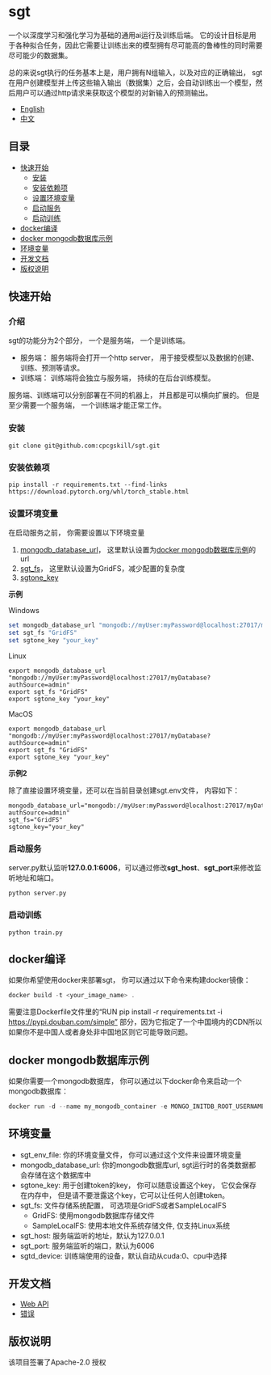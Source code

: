 # sgt

一个以深度学习和强化学习为基础的通用ai运行及训练后端。 它的设计目标是用于各种拟合任务，因此它需要让训练出来的模型拥有尽可能高的鲁棒性的同时需要尽可能少的数据集。

总的来说sgt执行的任务基本上是，用户拥有N组输入，以及对应的正确输出，
sgt在用户创建模型并上传这些输入输出（数据集）之后，会自动训练出一个模型，然后用户可以通过http请求来获取这个模型的对新输入的预测输出。


* [English](./README.en-US.md)
* [中文](./README.md)

## 目录

- [快速开始](#快速开始)
    * [安装](#安装)
    * [安装依赖项](#安装依赖项)
    * [设置环境变量](#设置环境变量)
    * [启动服务](#启动服务)
    * [启动训练](#启动训练)
- [docker编译](#docker编译)
- [docker mongodb数据库示例](#docker-mongodb数据库示例)
- [环境变量](#环境变量)
- [开发文档](#开发文档)
- [版权说明](#版权说明)

## 快速开始

### 介绍

sgt的功能分为2个部分， 一个是服务端， 一个是训练端。

- 服务端： 服务端将会打开一个http server， 用于接受模型以及数据的创建、训练、预测等请求。
- 训练端： 训练端将会独立与服务端， 持续的在后台训练模型。

服务端、训练端可以分别部署在不同的机器上， 并且都是可以横向扩展的。
但是至少需要一个服务端， 一个训练端才能正常工作。

### 安装

```commandline
git clone git@github.com:cpcgskill/sgt.git
```

### 安装依赖项

```commandline
pip install -r requirements.txt --find-links https://download.pytorch.org/whl/torch_stable.html
```

### 设置环境变量

在启动服务之前， 你需要设置以下环境变量

1. [mongodb_database_url](#环境变量)， 这里默认设置为[docker mongodb数据库示例](#docker-mongodb数据库示例)的url
2. [sgt_fs](#环境变量)， 这里默认设置为GridFS，减少配置的复杂度
3. [sgtone_key](#环境变量)

**示例**

Windows

```powershell
set mongodb_database_url "mongodb://myUser:myPassword@localhost:27017/myDatabase?authSource=admin"
set sgt_fs "GridFS"
set sgtone_key "your_key"
```

Linux

```shell
export mongodb_database_url "mongodb://myUser:myPassword@localhost:27017/myDatabase?authSource=admin"
export sgt_fs "GridFS"
export sgtone_key "your_key"
```

MacOS

```shell
export mongodb_database_url "mongodb://myUser:myPassword@localhost:27017/myDatabase?authSource=admin"
export sgt_fs "GridFS"
export sgtone_key "your_key"
```

**示例2**

除了直接设置环境变量，还可以在当前目录创建sgt.env文件， 内容如下：

```dotenv
mongodb_database_url="mongodb://myUser:myPassword@localhost:27017/myDatabase?authSource=admin"
sgt_fs="GridFS"
sgtone_key="your_key"
```

### 启动服务

server.py默认监听**127.0.0.1:6006**，可以通过修改**sgt_host**、**sgt_port**来修改监听地址和端口。

```commandline
python server.py
```

### 启动训练

```commandline
python train.py
```

## docker编译

如果你希望使用docker来部署sgt， 你可以通过以下命令来构建docker镜像：

```powershell
docker build -t <your_image_name> .
```

需要注意Dockerfile文件里的“RUN pip install -r requirements.txt -i https://pypi.douban.com/simple”
部分，因为它指定了一个中国境内的CDN所以如果你不是中国人或者身处非中国地区则它可能导致问题。

## docker mongodb数据库示例

如果你需要一个mongodb数据库， 你可以通过以下docker命令来启动一个mongodb数据库：

```powershell
docker run -d --name my_mongodb_container -e MONGO_INITDB_ROOT_USERNAME=myUser -e MONGO_INITDB_ROOT_PASSWORD=myPassword -e MONGO_INITDB_DATABASE=myDatabase -p 27017:27017 mongo
```

## 环境变量

- sgt_env_file: 你的环境变量文件， 你可以通过这个文件来设置环境变量
- mongodb_database_url: 你的mongodb数据库url, sgt运行时的各类数据都会存储在这个数据库中
- sgtone_key: 用于创建token的key， 你可以随意设置这个key， 它仅会保存在内存中， 但是请不要泄露这个key，它可以让任何人创建token。
- sgt_fs: 文件存储系统配置， 可选项是GridFS或者SampleLocalFS
    * GridFS: 使用mongodb数据库存储文件
    * SampleLocalFS: 使用本地文件系统存储文件, 仅支持Linux系统
- sgt_host: 服务端监听的地址，默认为127.0.0.1
- sgt_port: 服务端监听的端口，默认为6006
- sgtd_device: 训练端使用的设备，默认自动从cuda:0、cpu中选择

## 开发文档

- [Web API](./docs/web_api.md)
- [错误](./docs/error.md)

## 版权说明

该项目签署了Apache-2.0 授权